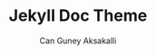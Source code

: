 ---
title: "Jekyll Doc Theme"
github: https://github.com/aksakalli/jekyll-doc-theme
demo: https://aksakalli.github.io/jekyll-doc-theme
author: Can Guney Aksakalli
draft: true
ssg:
  - Jekyll
cms:
  - No Cms
---